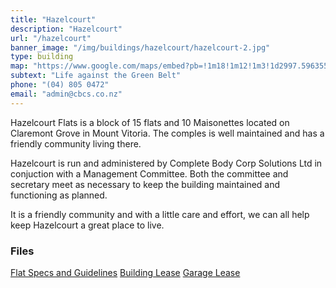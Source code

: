 ```yaml
---
title: "Hazelcourt"
description: "Hazelcourt"
url: "/hazelcourt"
banner_image: "/img/buildings/hazelcourt/hazelcourt-2.jpg"
type: building
map: "https://www.google.com/maps/embed?pb=!1m18!1m12!1m3!1d2997.5963558903363!2d174.78551785148673!3d-41.295888548819306!2m3!1f0!2f0!3f0!3m2!1i1024!2i768!4f13.1!3m3!1m2!1s0x6d38afc5caa2749d%3A0xd016cffc2b41c825!2s4+Claremont+Grove%2C+Mt+Victoria%2C+Wellington+6011!5e0!3m2!1sen!2snz!4v1450689043767"
subtext: "Life against the Green Belt"
phone: "(04) 805 0472"
email: "admin@cbcs.co.nz"
---
```

Hazelcourt Flats is a block of 15 flats and 10 Maisonettes located on Claremont Grove in Mount Vitoria. The comples is well maintained and has a friendly community living there.

Hazelcourt is run and administered by Complete Body Corp Solutions Ltd in conjuction with a Management Committee. Both the committee and secretary meet as necessary to keep the building maintained and functioning as planned.

It is a friendly community and with a little care and effort, we can all help keep Hazelcourt a great place to live.





### Files

<a href="/files/Hazelcourt Flat Spec's & Guidelines.pdf" target="_blank"><i class="fa fa-file-pdf-o"></i> Flat Specs and Guidelines</a>
<a href="/files/Hazelcourt - Building Lease.pdf" target="_blank"><i class="fa fa-file-pdf-o"></i> Building Lease</a>
<a href="/files/Hazelcourt - Garage Lease.pdf" target="_blank"><i class="fa fa-file-pdf-o"></i> Garage Lease</a>
